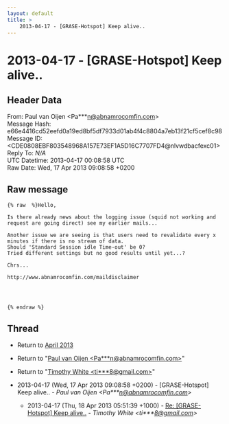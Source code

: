 ```yaml
---
layout: default
title: >
    2013-04-17 - [GRASE-Hotspot] Keep alive..
---
```


# 2013-04-17 - [GRASE-Hotspot] Keep alive..

## Header Data

From: Paul van Oijen \<Pa***n@abnamrocomfin.com\><br>
Message Hash: e66e4416cd52eefd0a19ed8bf5df7933d01ab4f4c8804a7eb13f21cf5cef8c98<br>
Message ID: \<CDE0808EBF803548968A157E73EF1A5D16C7707FD4@nlvwdbacfexc01\><br>
Reply To: _N/A_<br>
UTC Datetime: 2013-04-17 00:08:58 UTC<br>
Raw Date: Wed, 17 Apr 2013 09:08:58 +0200<br>

## Raw message

```
{% raw  %}Hello,

Is there already news about the logging issue (squid not working and request are going direct) see my earlier mails...

Another issue we are seeing is that users need to revalidate every x minutes if there is no stream of data.
Should 'Standard Session idle Time-out' be 0?
Tried different settings but no good results until yet...?

Chrs...

http://www.abnamrocomfin.com/maildisclaimer




{% endraw %}
```

## Thread

+ Return to [April 2013](/archive/2013/04)

+ Return to "[Paul van Oijen <Pa***n<span>@</span>abnamrocomfin.com>](/authors/pa___n_at_abnamrocomfin_com)"
+ Return to "[Timothy White <ti***8<span>@</span>gmail.com>](/authors/ti___8_at_gmail_com)"

+ 2013-04-17 (Wed, 17 Apr 2013 09:08:58 +0200) - [GRASE-Hotspot] Keep alive.. - _Paul van Oijen \<Pa***n@abnamrocomfin.com\>_
  + 2013-04-17 (Thu, 18 Apr 2013 05:51:39 +1000) - [Re: [GRASE-Hotspot] Keep alive..](/archive/2013/04/0cd79d3774b2b14f94a196c21ee8f34df8f4363990d9074ceaaceb9948f1f512) - _Timothy White \<ti***8@gmail.com\>_

